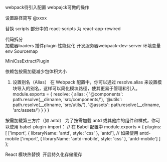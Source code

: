 ####
webpack待引入配置
webpajck可做的操作

设置路径简写 @xxxx


替换 scripts 部分中的 react-scripts 为 react-app-rewired

代码拆分  
加载器loaders
插件plugin
性能优化
开发服务器webpack-dev-server
环境变量env
Sourcemap


MiniCssExtractPlugin

依赖包按需加载减少包体积大小

1. 设置别名（Alias）
在 Webpack 配置中，你可以通过 resolve.alias 来设置模块导入的别名，这样可以简化模块路径，使其更易于管理和引入。
module.exports = {
  resolve: {
    alias: {
      '@components': path.resolve(__dirname, 'src/components/'),
      '@utils': path.resolve(__dirname, 'src/utils/'),
      '@assets': path.resolve(__dirname, 'src/assets/')
    }
  }
}





按需加载第三方库（如 antd）
为了按需加载 antd 或其他库的组件和样式，你可以使用 babel-plugin-import：
// 在 Babel 配置中
module.exports = {
  plugins: [
    ['import', { libraryName: 'antd', style: 'css' }, 'antd'],
    // 如果使用 antd-mobile
    ['import', { libraryName: 'antd-mobile', style: 'css' }, 'antd-mobile']
  ]
};



React 模块热替换
 开启持久化存储缓存


